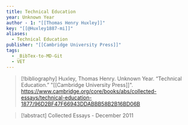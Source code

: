 ```yaml
---
title: Technical Education
year: Unknown Year
author - 1: "[[Thomas Henry Huxley]]"
key: "[[@Huxley1887-mi]]"
aliases:
  - Technical Education
publisher: "[[Cambridge University Press]]"
tags:
  - _BibTex-to-MD-Git
  - VET
---
```


> [!bibliography]
> Huxley, Thomas Henry. Unknown Year. “Technical Education.” "[[Cambridge University Press]]". https://www.cambridge.org/core/books/abs/collected-essays/technical-education-1877/96D2BF47F66943DDABBB58B2B16BD06B

> [!abstract]
> Collected Essays - December 2011
